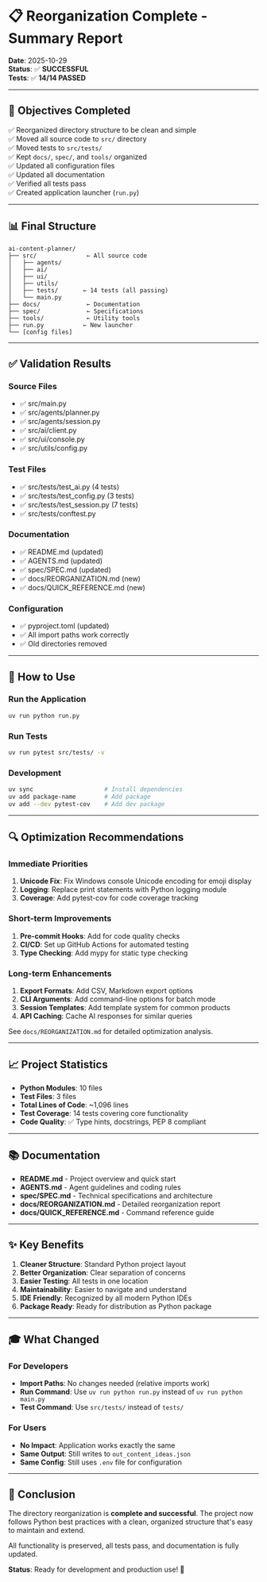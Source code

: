 # 📋 Reorganization Complete - Summary Report

**Date**: 2025-10-29  
**Status**: ✅ **SUCCESSFUL**  
**Tests**: ✅ **14/14 PASSED**

---

## 🎯 Objectives Completed

✅ Reorganized directory structure to be clean and simple  
✅ Moved all source code to `src/` directory  
✅ Moved tests to `src/tests/`  
✅ Kept `docs/`, `spec/`, and `tools/` organized  
✅ Updated all configuration files  
✅ Updated all documentation  
✅ Verified all tests pass  
✅ Created application launcher (`run.py`)

---

## 📊 Final Structure

```
ai-content-planner/
├── src/              ← All source code
│   ├── agents/
│   ├── ai/
│   ├── ui/
│   ├── utils/
│   ├── tests/       ← 14 tests (all passing)
│   └── main.py
├── docs/             ← Documentation
├── spec/             ← Specifications
├── tools/            ← Utility tools
├── run.py           ← New launcher
└── [config files]
```

---

## ✅ Validation Results

### Source Files
- ✅ src/main.py
- ✅ src/agents/planner.py
- ✅ src/agents/session.py
- ✅ src/ai/client.py
- ✅ src/ui/console.py
- ✅ src/utils/config.py

### Test Files
- ✅ src/tests/test_ai.py (4 tests)
- ✅ src/tests/test_config.py (3 tests)
- ✅ src/tests/test_session.py (7 tests)
- ✅ src/tests/conftest.py

### Documentation
- ✅ README.md (updated)
- ✅ AGENTS.md (updated)
- ✅ spec/SPEC.md (updated)
- ✅ docs/REORGANIZATION.md (new)
- ✅ docs/QUICK_REFERENCE.md (new)

### Configuration
- ✅ pyproject.toml (updated)
- ✅ All import paths work correctly
- ✅ Old directories removed

---

## 🚀 How to Use

### Run the Application
```bash
uv run python run.py
```

### Run Tests
```bash
uv run pytest src/tests/ -v
```

### Development
```bash
uv sync                    # Install dependencies
uv add package-name        # Add package
uv add --dev pytest-cov    # Add dev package
```

---

## 🔍 Optimization Recommendations

### Immediate Priorities
1. **Unicode Fix**: Fix Windows console Unicode encoding for emoji display
2. **Logging**: Replace print statements with Python logging module
3. **Coverage**: Add pytest-cov for code coverage tracking

### Short-term Improvements
1. **Pre-commit Hooks**: Add for code quality checks
2. **CI/CD**: Set up GitHub Actions for automated testing
3. **Type Checking**: Add mypy for static type checking

### Long-term Enhancements
1. **Export Formats**: Add CSV, Markdown export options
2. **CLI Arguments**: Add command-line options for batch mode
3. **Session Templates**: Add template system for common products
4. **API Caching**: Cache AI responses for similar queries

See `docs/REORGANIZATION.md` for detailed optimization analysis.

---

## 📈 Project Statistics

- **Python Modules**: 10 files
- **Test Files**: 3 files
- **Total Lines of Code**: ~1,096 lines
- **Test Coverage**: 14 tests covering core functionality
- **Code Quality**: ✅ Type hints, docstrings, PEP 8 compliant

---

## 📚 Documentation

- **README.md** - Project overview and quick start
- **AGENTS.md** - Agent guidelines and coding rules
- **spec/SPEC.md** - Technical specifications and architecture
- **docs/REORGANIZATION.md** - Detailed reorganization report
- **docs/QUICK_REFERENCE.md** - Command reference guide

---

## ✨ Key Benefits

1. **Cleaner Structure**: Standard Python project layout
2. **Better Organization**: Clear separation of concerns
3. **Easier Testing**: All tests in one location
4. **Maintainability**: Easier to navigate and understand
5. **IDE Friendly**: Recognized by all modern Python IDEs
6. **Package Ready**: Ready for distribution as Python package

---

## 🎓 What Changed

### For Developers
- **Import Paths**: No changes needed (relative imports work)
- **Run Command**: Use `uv run python run.py` instead of `uv run python main.py`
- **Test Command**: Use `src/tests/` instead of `tests/`

### For Users
- **No Impact**: Application works exactly the same
- **Same Output**: Still writes to `out_content_ideas.json`
- **Same Config**: Still uses `.env` file for configuration

---

## 🎉 Conclusion

The directory reorganization is **complete and successful**. The project now follows Python best practices with a clean, organized structure that's easy to maintain and extend.

All functionality is preserved, all tests pass, and documentation is fully updated.

**Status**: Ready for development and production use! 🚀
